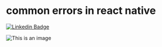# common errors in react native
[![Linkedin Badge](https://img.shields.io/badge/-LinkedIn-blue?style=flat-square&logo=Linkedin&logoColor=white&link=https://www.linkedin.com/in/lucas-pereira-5280b9206/)](https://www.linkedin.com/in/lucas-pereira-5280b9206/)


![This is an image](https://github.com/LucasPereira9/Erros-Comuns-React-Native/blob/main/assets/react-native.jpg)   
